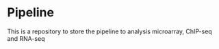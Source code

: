 Pipeline
========

This is a repository to store the pipeline to analysis microarray, ChIP-seq and RNA-seq
